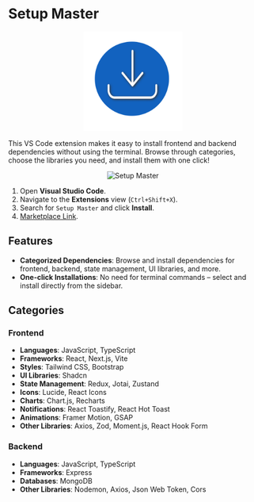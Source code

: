 # Setup Master

<!--![Setup Master](./assets/Setup-master-Icon.png) -->

<p align="center">
  <img src="./assets/Setup-master-Icon.png" alt="Setup Master" width="200" height="200" />
</p>

This VS Code extension makes it easy to install frontend and backend dependencies without using the terminal. Browse through categories, choose the libraries you need, and install them with one click!

<p align="center">
  <img src="https://github.com/user-attachments/assets/65e844ba-f920-4d17-bee6-ce8468b401c0" alt="Setup Master" width="500" />
</p>

<!-- ## Installation

![Installation GIF](path-to-installation-gif) -->

1. Open **Visual Studio Code**.
2. Navigate to the **Extensions** view (`Ctrl+Shift+X`).
3. Search for `Setup Master` and click **Install**.
4. [Marketplace Link](https://marketplace.visualstudio.com/items?itemName=SetupMaster.SetUp-Master).

## Features

- **Categorized Dependencies**: Browse and install dependencies for frontend, backend, state management, UI libraries, and more.
- **One-click Installations**: No need for terminal commands – select and install directly from the sidebar.

## Categories

### Frontend

- **Languages**: JavaScript, TypeScript
- **Frameworks**: React, Next.js, Vite
- **Styles**: Tailwind CSS, Bootstrap
- **UI Libraries**: Shadcn
- **State Management**: Redux, Jotai, Zustand
- **Icons**: Lucide, React Icons
- **Charts**: Chart.js, Recharts
- **Notifications**: React Toastify, React Hot Toast
- **Animations**: Framer Motion, GSAP
- **Other Libraries**: Axios, Zod, Moment.js, React Hook Form

### Backend

- **Languages**: JavaScript, TypeScript
- **Frameworks**: Express
- **Databases**: MongoDB
- **Other Libraries**: Nodemon, Axios, Json Web Token, Cors
